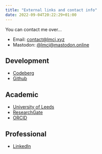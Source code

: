```yaml
---
title: "External links and contact info"
date: 2022-09-04T20:22:29+01:00
---
```

You can contact me over...

- Email: <a href="mailto:contact@lmcj.xyz">contact@lmcj.xyz</a>
- Mastodon: [@lmcj@mastodon.online](https://mastodon.online/@lmcj)

## Development
- [Codeberg](https://codeberg.org/lmcj/)
- [Github](https://github.com/lmcjxyz/)

## Academic
- [University of Leeds](https://eps.leeds.ac.uk/faculty-engineering-physical-sciences/pgr/8775/luis-mario-chaparro-jaquez)
- [ResearchGate](https://www.researchgate.net/profile/Luis-Mario-Chaparro-Jaquez)
- [ORCID](https://orcid.org/0000-0003-3913-4869)

## Professional
- [LinkedIn](https://www.linkedin.com/feed/)
